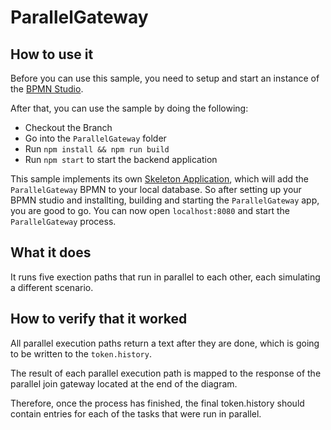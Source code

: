# ParallelGateway

## How to use it

Before you can use this sample, you need to setup and start an instance of
the [BPMN Studio](https://github.com/process-engine/bpmn-studio).

After that, you can use the sample by doing the following:
- Checkout the Branch
- Go into the `ParallelGateway` folder
- Run `npm install && npm run build`
- Run `npm start` to start the backend application 

This sample implements its own [Skeleton Application](), which will add the
`ParallelGateway` BPMN to your local database.
So after setting up your BPMN studio and installting, building and starting
the `ParallelGateway` app, you are good to go.
You can now open `localhost:8080` and start the `ParallelGateway` process.

## What it does

It runs five exection paths that run in parallel to each other, each simulating
a different scenario.

## How to verify that it worked

All parallel execution paths return a text after they are done, which is going
to be written to the `token.history`.

The result of each parallel execution path is mapped to the response of the
parallel join gateway located at the end of the diagram.

Therefore, once the process has finished, the final token.history should contain 
entries for each of the tasks that were run in parallel.
